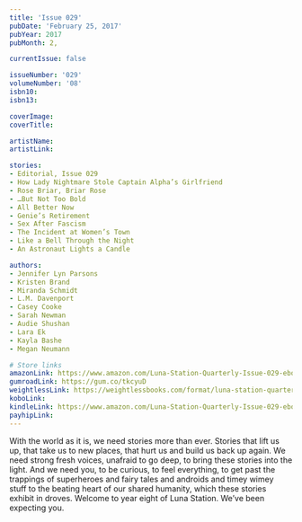 ```yaml
---
title: 'Issue 029'
pubDate: 'February 25, 2017'
pubYear: 2017
pubMonth: 2,

currentIssue: false

issueNumber: '029'
volumeNumber: '08'
isbn10: 
isbn13: 

coverImage: 
coverTitle: 

artistName: 
artistLink: 

stories:
- Editorial, Issue 029
- How Lady Nightmare Stole Captain Alpha’s Girlfriend
- Rose Briar, Briar Rose
- …But Not Too Bold
- All Better Now
- Genie’s Retirement
- Sex After Fascism
- The Incident at Women’s Town
- Like a Bell Through the Night
- An Astronaut Lights a Candle

authors:
- Jennifer Lyn Parsons
- Kristen Brand
- Miranda Schmidt
- L.M. Davenport
- Casey Cooke
- Sarah Newman
- Audie Shushan
- Lara Ek
- Kayla Bashe
- Megan Neumann

# Store links
amazonLink: https://www.amazon.com/Luna-Station-Quarterly-Issue-029-ebook/dp/B06XD3RG34
gumroadLink: https://gum.co/tkcyuD
weightlessLink: https://weightlessbooks.com/format/luna-station-quarterly-issue-29/
koboLink: 
kindleLink: https://www.amazon.com/Luna-Station-Quarterly-Issue-029-ebook/dp/B06XD3RG34
payhipLink: 
---
```


With the world as it is, we need stories more than ever. Stories that lift us up, that take us to new places, that hurt us and build us back up again. We need strong fresh voices, unafraid to go deep, to bring these stories into the light. And we need you, to be curious, to feel everything, to get past the trappings of superheroes and fairy tales and androids and timey wimey stuff to the beating heart of our shared humanity, which these stories exhibit in droves.
Welcome to year eight of Luna Station. We’ve been expecting you.
